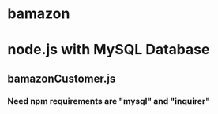 # bamazon
# node.js with MySQL Database

## bamazonCustomer.js

### Need npm requirements are "mysql" and "inquirer"